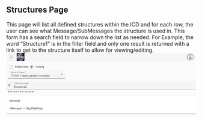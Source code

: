 ## Structures Page

This page will list all defined structures within the ICD and for each row, the user can see what Message/SubMessages the structure is used in. This form has a search field to narrow down the list as needed. For Example, the word “Structure1” is in the filter field and only one result is returned with a link to get to the structure itself to allow for viewing/editing.
![findelementbytype1](/docs/mim/images/structurespage1.jpg)

